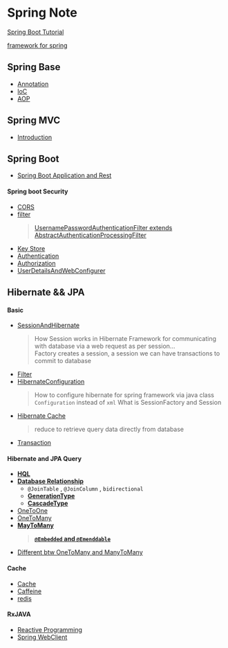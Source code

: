 # Spring Note

[Spring Boot Tutorial](https://morosedog.gitlab.io/categories/Spring-Boot/)

[framework for spring](framework.md)
## Spring Base
- [Annotation](Annotations.md)
- [loC](SpringBase/IoC.md)  
- [AOP](AOP.md)

## Spring MVC
- [Introduction](SpringMVC_Introduction.md)
## Spring Boot
- [Spring Boot Application and Rest](SpringBootApplication.md)
#### Spring boot Security

- [CORS](SpringBoot/CORS.md)    
- [filter](SpringBoot/Filter.md)  
  > [ UsernamePasswordAuthenticationFilter extends AbstractAuthenticationProcessingFilter](SpringBoot/AuthenticationFilter.md)
- [Key Store](SpringBoot/Keystore.md)
- [Authentication](SpringBoot/Authentication.md)
- [Authorization](SpringBoot/Authorization.md)
- [UserDetailsAndWebConfigurer](SpringBoot/UserDetailsAndWebConfigurer.md)
## Hibernate && JPA
#### Basic
- [SessionAndHibernate](SpringWithDatabase/HibernateSession.md)
  > How Session works in Hibernate Framework for communicating with database via a web request as per session...    
  > Factory creates a session, a session we can have transactions to commit to database    
- [Filter](Filter.md) 
- [HibernateConfiguration](SpringWithDatabase/HibernateConfiguration.md)   
  > How to configure hibernate for spring framework via java class `Configuration` instead of `xml`
  > What is SessionFactory and Session
- [Hibernate Cache](SpringWithDatabase/HibernateCache.md)   
  > reduce to retrieve query data directly from database 
- [Transaction](SpringWithDatabase/Transactional.md)   
#### Hibernate and JPA Query

- **[HQL](SpringWithDatabase/HQL.md)**
- **[Database Relationship](SpringWithDatabase/TableRelationship.md)**  
  - `@JoinTable` , `@JoinColumn` , `bidirectional`   
  - **[GenerationType](SpringWithDatabase/GenerationType.md)**
  - **[CascadeType](SpringWithDatabase/CascadeType.md)**   
- [OneToOne](SpringWithDatabase/HibernateOneToOne.md)  
- [OneToMany](SpringWithDatabase/HibernateOneToMany.md)   
- **[MayToMany](SpringWithDatabase/HibernateManyToMany.md)**   
  > **[`@Embedded` and `@Emenddable`](SpringWithDatabase/AnnotationEmbeddedAndEmbeddable.md)**    
- [Different btw OneToMany and ManyToMany ](SpringWithDatabase/ManyToMany&OneToMany.md)   

#### Cache 
- [Cache](SpringWithDatabase/Cache.md)
- [Caffeine](SpringWithDatabase/Caffeine.md)
- [redis](SpringWithDatabase/Redis.md)  


#### RxJAVA

- [Reactive Programming](reactive/RxJava.md)
- [Spring WebClient](reactive/webclient.md)
